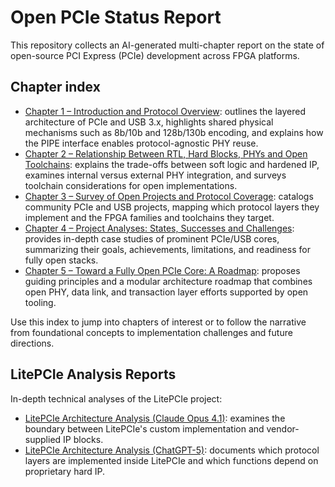 # Open PCIe Status Report

This repository collects an AI-generated multi-chapter report on the state of open-source PCI Express (PCIe) development across FPGA platforms.

## Chapter index
- [Chapter 1 – Introduction and Protocol Overview](chapter1.md): outlines the layered architecture of PCIe and USB 3.x, highlights shared physical mechanisms such as 8b/10b and 128b/130b encoding, and explains how the PIPE interface enables protocol-agnostic PHY reuse.
- [Chapter 2 – Relationship Between RTL, Hard Blocks, PHYs and Open Toolchains](chapter2.md): explains the trade-offs between soft logic and hardened IP, examines internal versus external PHY integration, and surveys toolchain considerations for open implementations.
- [Chapter 3 – Survey of Open Projects and Protocol Coverage](chapter3.md): catalogs community PCIe and USB projects, mapping which protocol layers they implement and the FPGA families and toolchains they target.
- [Chapter 4 – Project Analyses: States, Successes and Challenges](chapter4.md): provides in-depth case studies of prominent PCIe/USB cores, summarizing their goals, achievements, limitations, and readiness for fully open stacks.
- [Chapter 5 – Toward a Fully Open PCIe Core: A Roadmap](chapter5.md): proposes guiding principles and a modular architecture roadmap that combines open PHY, data link, and transaction layer efforts supported by open tooling.

Use this index to jump into chapters of interest or to follow the narrative from foundational concepts to implementation challenges and future directions.

## LitePCIe Analysis Reports

In-depth technical analyses of the LitePCIe project:
- [LitePCIe Architecture Analysis (Claude Opus 4.1)](litepcie-analysis-claude-opus-4-1.md): examines the boundary between LitePCIe's custom implementation and vendor-supplied IP blocks.
- [LitePCIe Architecture Analysis (ChatGPT-5)](litepcie-analysis-chatgpt5.md): documents which protocol layers are implemented inside LitePCIe and which functions depend on proprietary hard IP.
